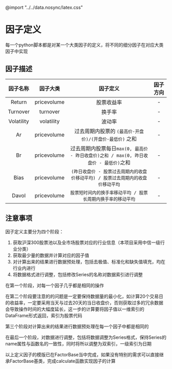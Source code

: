 @import "../../data.nosync/latex.css"

# 因子定义

每一个python脚本都是对某一个大类因子的定义，将不同的细分因子在对应大类因子中实现

## 因子描述

| 因子名称 | 因子大类 | 因子定义 | 因子方向 |
|:---:|:---:|:---:|:---:|
| Return | pricevolume | 股票收益率 | - |
| Turnover | turnover | 换手率 | - |
| Volatility | volatility | 波动率 | - |
| Ar | pricevolume | 过去周期内股票的 `(最高价-开盘价)/(开盘价-最低价)` 之和 | - |
| Br | pricevolume | 过去周期内股票每日`max(0, 最高价 - 昨日收盘价)之和 / max(0, 昨日收盘价 - 最低价)`之和 | - |
| Bias | pricevolume | `(昨日收盘价 - 股票过去周期内的收盘价移动平均) / 股票过去周期内的收盘价移动平均` | - |
| Davol | pricevolume | `股票短时间内的换手率移动平均 / 股票长周期内换手率的移动平均` | - |

## 注意事项

因子定义主要分为四个阶段：

1. 获取沪深300股票池以及全市场股票对应的行业信息（本项目采用中信一级行业分类）
2. 获取最少量的数据并计算对应的因子值
3. 对计算出来的结果进行数据预处理，包括去极值、标准化和缺失值填充，均在行业内进行
4. 将数据格式进行调整，包括修改Series的名称对数据索引进行调整

在第一个阶段，对每一个因子几乎都是相同的操作

在第二个阶段要注意的的问题是一定要保持数据量的最小化，如计算20个交易日的收益率，一定要采用当天与过去20天的当日收盘价，否则获取过多的冗余数据会导致操作时间的大幅度延长，这一步的计算要将因子值以一维索引的DataFrame形式返回，索引为股票代码

第三个阶段对计算出来的结果进行数据预处理在每一个因子中都是相同的

在最后一个阶段，对数据进行调整，包括将数据调整为Series格式，保持Series的name属性与函数名的一致性，同时将所以调整为双索引，一级索引为日期

以上定义因子的模版已在FactorBase当中完成，如果没有特别的需求可以直接继承FactorBase基类，完成calculate函数实现因子的计算
